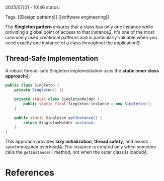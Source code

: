 2025/07/01  -  10:46
status: 

Tags: [[Design patterns]] [[software engineering]] 

The **Singleton pattern** ensures that a class has only one instance while providing a global point of access to that instance[2](https://refactoring.guru/design-patterns/creational-patterns). It's one of the most commonly used creational patterns and is particularly valuable when you need exactly one instance of a class throughout the application[3](https://www.initgrep.com/posts/design-patterns/thread-safety-in-java-singleton-pattern).

## Thread-Safe Implementation

A robust thread-safe Singleton implementation uses the **static inner class approach**[4](https://www.baeldung.com/creational-design-patterns):

```java
public class Singleton {
    private Singleton() {}
    
    private static class SingletonHolder {
        public static final Singleton instance = new Singleton();
    }
    
    public static Singleton getInstance() {
        return SingletonHolder.instance;
    }
}
```

This approach provides **lazy initialization**, **thread safety**, and avoids synchronization overhead[4](https://www.baeldung.com/creational-design-patterns). The instance is created only when someone calls the `getInstance()` method, not when the outer class is loaded[4](https://www.baeldung.com/creational-design-patterns).
# References
